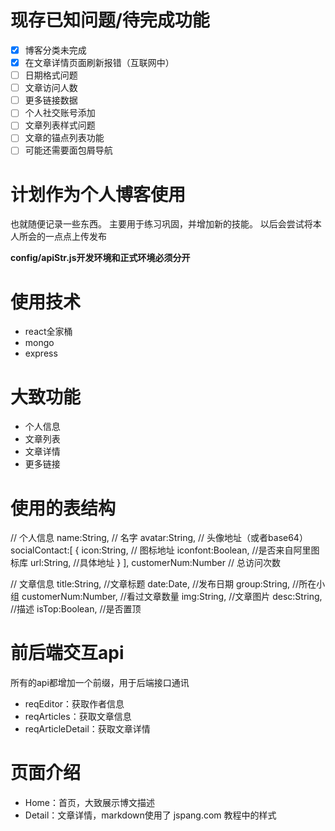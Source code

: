 # 现存已知问题/待完成功能
- [x] 博客分类未完成
- [x] 在文章详情页面刷新报错（互联网中）
- [ ] 日期格式问题
- [ ] 文章访问人数
- [ ] 更多链接数据
- [ ] 个人社交账号添加
- [ ] 文章列表样式问题
- [ ] 文章的锚点列表功能
- [ ] 可能还需要面包屑导航

# 计划作为个人博客使用
也就随便记录一些东西。
主要用于练习巩固，并增加新的技能。
以后会尝试将本人所会的一点点上传发布

**config/apiStr.js开发环境和正式环境必须分开**

# 使用技术
- react全家桶
- mongo
- express

# 大致功能
- 个人信息
- 文章列表
- 文章详情
- 更多链接

# 使用的表结构
// 个人信息
name:String,    // 名字
avatar:String,    // 头像地址（或者base64）
socialContact:[
    {
        icon:String,    // 图标地址
        iconfont:Boolean,    //是否来自阿里图标库
        url:String,    //具体地址
    }
],
customerNum:Number  // 总访问次数

// 文章信息
title:String,    //文章标题
date:Date,    //发布日期
group:String,    //所在小组
customerNum:Number,    //看过文章数量
img:String,    //文章图片
desc:String,    //描述
isTop:Boolean,    //是否置顶

# 前后端交互api
所有的api都增加一个前缀，用于后端接口通讯
- reqEditor：获取作者信息
- reqArticles：获取文章信息
- reqArticleDetail：获取文章详情

# 页面介绍
- Home：首页，大致展示博文描述
- Detail：文章详情，markdown使用了 jspang.com 教程中的样式

